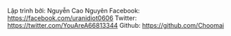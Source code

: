 Lập trình bởi: Nguyễn Cao Nguyên
Facebook: https://facebook.com/uranidiot0606
Twitter: https://twitter.com/YouAreA66813344
Github: https://github.com/Choomai